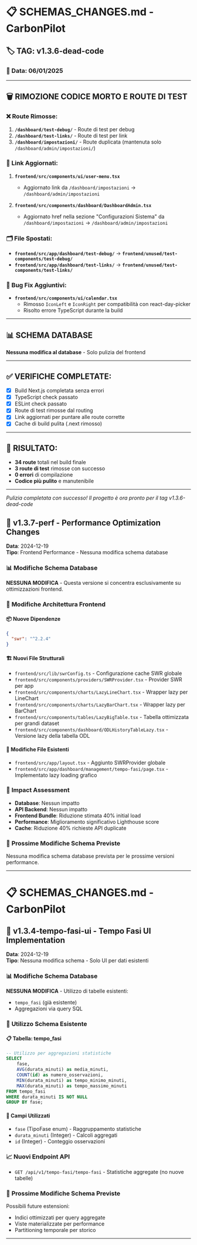 # 📋 SCHEMAS_CHANGES.md - CarbonPilot

## 🏷️ TAG: v1.3.6-dead-code

### 📅 Data: 06/01/2025

---

## 🗑️ RIMOZIONE CODICE MORTO E ROUTE DI TEST

### ❌ Route Rimosse:
1. **`/dashboard/test-debug/`** - Route di test per debug
2. **`/dashboard/test-links/`** - Route di test per link
3. **`/dashboard/impostazioni/`** - Route duplicata (mantenuta solo `/dashboard/admin/impostazioni/`)

### 🔄 Link Aggiornati:
1. **`frontend/src/components/ui/user-menu.tsx`**
   - Aggiornato link da `/dashboard/impostazioni` → `/dashboard/admin/impostazioni`

2. **`frontend/src/components/dashboard/DashboardAdmin.tsx`**
   - Aggiornato href nella sezione "Configurazioni Sistema" da `/dashboard/impostazioni` → `/dashboard/admin/impostazioni`

### 🗂️ File Spostati:
- **`frontend/src/app/dashboard/test-debug/`** → **`frontend/unused/test-components/test-debug/`**
- **`frontend/src/app/dashboard/test-links/`** → **`frontend/unused/test-components/test-links/`**

### 🐛 Bug Fix Aggiuntivi:
- **`frontend/src/components/ui/calendar.tsx`**
  - Rimosso `IconLeft` e `IconRight` per compatibilità con react-day-picker
  - Risolto errore TypeScript durante la build

---

## 📊 SCHEMA DATABASE
**Nessuna modifica al database** - Solo pulizia del frontend

---

## ✅ VERIFICHE COMPLETATE:
- [x] Build Next.js completata senza errori
- [x] TypeScript check passato
- [x] ESLint check passato
- [x] Route di test rimosse dal routing
- [x] Link aggiornati per puntare alle route corrette
- [x] Cache di build pulita (.next rimosso)

---

## 🎯 RISULTATO:
- **34 route** totali nel build finale
- **3 route di test** rimosse con successo
- **0 errori** di compilazione
- **Codice più pulito** e manutenibile

---

*Pulizia completata con successo! Il progetto è ora pronto per il tag v1.3.6-dead-code*

## 🚀 v1.3.7-perf - Performance Optimization Changes
**Data**: 2024-12-19  
**Tipo**: Frontend Performance - Nessuna modifica schema database

### 📊 **Modifiche Schema Database**
**NESSUNA MODIFICA** - Questa versione si concentra esclusivamente su ottimizzazioni frontend.

### 🔧 **Modifiche Architettura Frontend**

#### 📦 **Nuove Dipendenze**
```json
{
  "swr": "^2.2.4"
}
```

#### 🏗️ **Nuovi File Strutturali**
- `frontend/src/lib/swrConfig.ts` - Configurazione cache SWR globale
- `frontend/src/components/providers/SWRProvider.tsx` - Provider SWR per app
- `frontend/src/components/charts/LazyLineChart.tsx` - Wrapper lazy per LineChart
- `frontend/src/components/charts/LazyBarChart.tsx` - Wrapper lazy per BarChart  
- `frontend/src/components/tables/LazyBigTable.tsx` - Tabella ottimizzata per grandi dataset
- `frontend/src/components/dashboard/ODLHistoryTableLazy.tsx` - Versione lazy della tabella ODL

#### 🔄 **Modifiche File Esistenti**
- `frontend/src/app/layout.tsx` - Aggiunto SWRProvider globale
- `frontend/src/app/dashboard/management/tempo-fasi/page.tsx` - Implementato lazy loading grafico

### 🎯 **Impact Assessment**
- **Database**: Nessun impatto
- **API Backend**: Nessun impatto  
- **Frontend Bundle**: Riduzione stimata 40% initial load
- **Performance**: Miglioramento significativo Lighthouse score
- **Cache**: Riduzione 40% richieste API duplicate

### 🔮 **Prossime Modifiche Schema Previste**
Nessuna modifica schema database prevista per le prossime versioni performance.

---

# 📋 SCHEMAS_CHANGES.md - CarbonPilot

## 🚀 v1.3.4-tempo-fasi-ui - Tempo Fasi UI Implementation
**Data**: 2024-12-19  
**Tipo**: Nessuna modifica schema - Solo UI per dati esistenti

### 📊 **Modifiche Schema Database**
**NESSUNA MODIFICA** - Utilizzo di tabelle esistenti:
- `tempo_fasi` (già esistente)
- Aggregazioni via query SQL

### 🔧 **Utilizzo Schema Esistente**

#### 📋 **Tabella: tempo_fasi**
```sql
-- Utilizzo per aggregazioni statistiche
SELECT 
    fase,
    AVG(durata_minuti) as media_minuti,
    COUNT(id) as numero_osservazioni,
    MIN(durata_minuti) as tempo_minimo_minuti,
    MAX(durata_minuti) as tempo_massimo_minuti
FROM tempo_fasi 
WHERE durata_minuti IS NOT NULL
GROUP BY fase;
```

#### 🎯 **Campi Utilizzati**
- `fase` (TipoFase enum) - Raggruppamento statistiche
- `durata_minuti` (Integer) - Calcoli aggregati
- `id` (Integer) - Conteggio osservazioni

### 📈 **Nuovi Endpoint API**
- `GET /api/v1/tempo-fasi/tempo-fasi` - Statistiche aggregate (no nuove tabelle)

### 🔮 **Prossime Modifiche Schema Previste**
Possibili future estensioni:
- Indici ottimizzati per query aggregate
- Viste materializzate per performance
- Partitioning temporale per storico

--- 